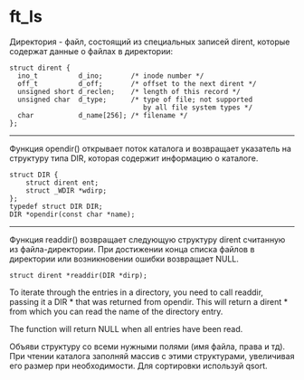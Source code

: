 # ft_ls

Директория - файл, состоящий из специальных записей dirent, которые содержат данные о файлах в директории:
```
struct dirent {
  ino_t          d_ino;       /* inode number */
  off_t          d_off;       /* offset to the next dirent */
  unsigned short d_reclen;    /* length of this record */
  unsigned char  d_type;      /* type of file; not supported
                                 by all file system types */
  char           d_name[256]; /* filename */
};
```
***
Функция opendir() открывает поток каталога и возвращает указатель на структуру типа DIR, которая содержит информацию о каталоге.
```
struct DIR {
    struct dirent ent;
    struct _WDIR *wdirp;
};
typedef struct DIR DIR;
DIR *opendir(const char *name);
```
***
Функция readdir() возвращает следующую структуру dirent считанную из файла-директории.
При достижении конца списка файлов в директории или возникновении ошибки возвращает NULL.
```
struct dirent *readdir(DIR *dirp);
```

To iterate through the entries in a directory, you need to call readdir, passing it a DIR * that was returned from opendir. This will return a dirent * from which you can read the name of the directory entry.

The function will return NULL when all entries have been read.

Объяви структуру со всеми нужными полями (имя файла, права и тд). При чтении каталога заполняй массив с этими структурами, увеличивая его размер при необходимости. Для сортировки используй qsort.
